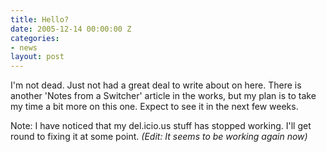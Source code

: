 ```yaml
---
title: Hello?
date: 2005-12-14 00:00:00 Z
categories:
- news
layout: post
---
```


I'm not dead.  Just not had a great deal to write about on here.  There is another 'Notes from a Switcher' article in the works, but my plan is to take my time a bit more on this one.  Expect to see it in the next few weeks.

Note: I have noticed that my del.icio.us stuff has stopped working.  I'll get round to fixing it at some point.  <em>(Edit: It seems to be working again now)</em>
